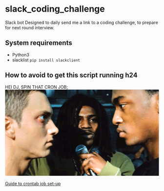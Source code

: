 # slack_coding_challenge

Slack bot Designed to daily send me a link to a coding challenge, to prepare for next round interview. 
## System requirements
* Python3
* slacklist ```pip install slackclient```

## How to avoid to get this script running h24

HEI DJ, SPIN THAT CRON JOB;
![image](dj.png)


[Guide to crontab job set-up](https://www.digitalocean.com/community/tutorials/how-to-use-cron-to-automate-tasks-ubuntu-1804)